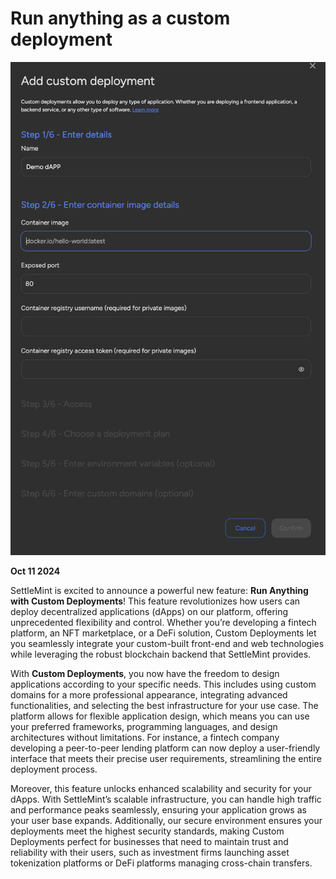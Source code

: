 # Run anything as a custom deployment

![Changelog Image](../../static/img/releases/run-anything-as-a-custom-deployment.png)

**Oct 11 2024**

SettleMint is excited to announce a powerful new feature: **Run Anything with Custom Deployments**! This feature revolutionizes how users can deploy decentralized applications (dApps) on our platform, offering unprecedented flexibility and control. Whether you’re developing a fintech platform, an NFT marketplace, or a DeFi solution, Custom Deployments let you seamlessly integrate your custom-built front-end and web technologies while leveraging the robust blockchain backend that SettleMint provides.

With **Custom Deployments**, you now have the freedom to design applications according to your specific needs. This includes using custom domains for a more professional appearance, integrating advanced functionalities, and selecting the best infrastructure for your use case. The platform allows for flexible application design, which means you can use your preferred frameworks, programming languages, and design architectures without limitations. For instance, a fintech company developing a peer-to-peer lending platform can now deploy a user-friendly interface that meets their precise user requirements, streamlining the entire deployment process.

Moreover, this feature unlocks enhanced scalability and security for your dApps. With SettleMint’s scalable infrastructure, you can handle high traffic and performance peaks seamlessly, ensuring your application grows as your user base expands. Additionally, our secure environment ensures your deployments meet the highest security standards, making Custom Deployments perfect for businesses that need to maintain trust and reliability with their users, such as investment firms launching asset tokenization platforms or DeFi platforms managing cross-chain transfers.
